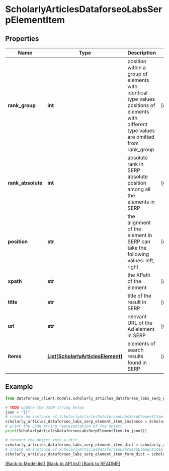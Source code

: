 # ScholarlyArticlesDataforseoLabsSerpElementItem


## Properties

Name | Type | Description | Notes
------------ | ------------- | ------------- | -------------
**rank_group** | **int** | position within a group of elements with identical type values positions of elements with different type values are omitted from rank_group | [optional] 
**rank_absolute** | **int** | absolute rank in SERP absolute position among all the elements in SERP | [optional] 
**position** | **str** | the alignment of the element in SERP can take the following values: left, right | [optional] 
**xpath** | **str** | the XPath of the element | [optional] 
**title** | **str** | title of the result in SERP | [optional] 
**url** | **str** | relevant URL of the Ad element in SERP | [optional] 
**items** | [**List[ScholarlyArticlesElement]**](ScholarlyArticlesElement.md) | elements of search results found in SERP | [optional] 

## Example

```python
from dataforseo_client.models.scholarly_articles_dataforseo_labs_serp_element_item import ScholarlyArticlesDataforseoLabsSerpElementItem

# TODO update the JSON string below
json = "{}"
# create an instance of ScholarlyArticlesDataforseoLabsSerpElementItem from a JSON string
scholarly_articles_dataforseo_labs_serp_element_item_instance = ScholarlyArticlesDataforseoLabsSerpElementItem.from_json(json)
# print the JSON string representation of the object
print(ScholarlyArticlesDataforseoLabsSerpElementItem.to_json())

# convert the object into a dict
scholarly_articles_dataforseo_labs_serp_element_item_dict = scholarly_articles_dataforseo_labs_serp_element_item_instance.to_dict()
# create an instance of ScholarlyArticlesDataforseoLabsSerpElementItem from a dict
scholarly_articles_dataforseo_labs_serp_element_item_form_dict = scholarly_articles_dataforseo_labs_serp_element_item.from_dict(scholarly_articles_dataforseo_labs_serp_element_item_dict)
```
[[Back to Model list]](../README.md#documentation-for-models) [[Back to API list]](../README.md#documentation-for-api-endpoints) [[Back to README]](../README.md)


